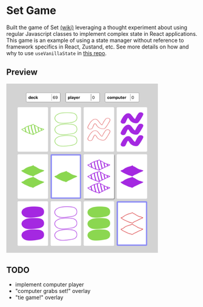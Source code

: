 # Set Game

Built the game of Set [(wiki)](<https://en.wikipedia.org/wiki/Set_(card_game)>) leveraging a thought experiment about using regular Javascript classes to implement complex state in React applications. This game is an example of using a state manager without reference to framework specifics in React, Zustand, etc. See more details on how and why to use `useVanillaState` in [this repo](https://github.com/jaimefps/use-vanilla-state).

## Preview

<img src="./samples/game.png" alt="drawing" width="400"/>

## TODO

- implement computer player
- "computer grabs set!" overlay
- "tie game!" overlay

